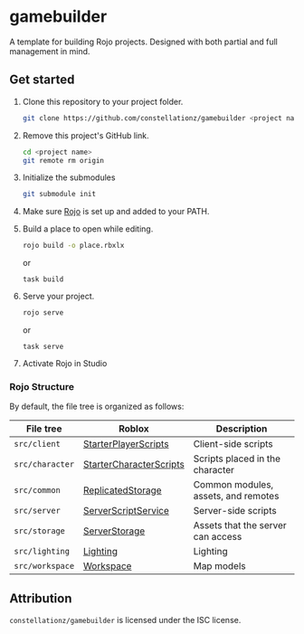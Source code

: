 # gamebuilder

A template for building Rojo projects. Designed with both partial and full management in mind.

## Get started

1. Clone this repository to your project folder.

    ```bash
    git clone https://github.com/constellationz/gamebuilder <project name>
    ```

2. Remove this project's GitHub link.

    ```bash
    cd <project name>
    git remote rm origin
    ```

3. Initialize the submodules

    ```bash
    git submodule init
    ```

4. Make sure [Rojo](https://github.com/rojo-rbx/rojo) is set up and added to your PATH.

5. Build a place to open while editing.

    ```bash
    rojo build -o place.rbxlx
    ```

    or

    ```
    task build
    ```

6. Serve your project.

    ```bash
    rojo serve
    ```

    or 

    ```
    task serve
    ```

7. Activate Rojo in Studio

### Rojo Structure

By default, the file tree is organized as follows:

| File tree | Roblox | Description |
| - | - | - |
| `src/client` | [StarterPlayerScripts](https://developer.roblox.com/en-us/api-reference/class/PlayerScripts) | Client-side scripts |
| `src/character` | [StarterCharacterScripts](https://developer.roblox.com/en-us/api-reference/class/StarterCharacterScripts) | Scripts placed in the character |
| `src/common` | [ReplicatedStorage](https://developer.roblox.com/en-us/api-reference/class/ReplicatedStorage) | Common modules, assets, and remotes |
| `src/server` | [ServerScriptService](https://developer.roblox.com/en-us/api-reference/class/ServerScriptService) | Server-side scripts |
| `src/storage` | [ServerStorage](https://developer.roblox.com/en-us/api-reference/class/ServerStorage) | Assets that the server can access |
| `src/lighting` | [Lighting](https://developer.roblox.com/en-us/api-reference/class/Lighting) | Lighting |
| `src/workspace` | [Workspace](https://developer.roblox.com/en-us/api-reference/class/Workspace) | Map models |

## Attribution

`constellationz/gamebuilder` is licensed under the ISC license.
